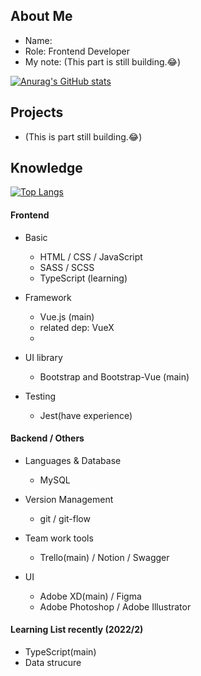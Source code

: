 ## About Me

- Name: 
- Role: Frontend Developer
- My note: (This part is still building.😂)

[![Anurag's GitHub stats](https://github-readme-stats.vercel.app/api?username=tempura327&show_icons=true&theme=dracula)](https://github.com/anuraghazra/github-readme-stats)

## Projects

- (This is part still building.😂)

## Knowledge

[![Top Langs](https://github-readme-stats.vercel.app/api/top-langs/?username=tempura327&layout=compact)](https://github.com/anuraghazra/github-readme-stats)

#### Frontend

- Basic
  - HTML / CSS / JavaScript
  - SASS / SCSS
  - TypeScript (learning)

- Framework
  - Vue.js (main)
  - related dep: VueX
  - 
- UI library
  - Bootstrap and Bootstrap-Vue (main)

- Testing
  - Jest(have experience)
  
#### Backend / Others
- Languages & Database
  - MySQL

- Version Management
  - git / git-flow

- Team work tools
  - Trello(main) / Notion / Swagger

- UI
  - Adobe XD(main) / Figma
  - Adobe Photoshop / Adobe Illustrator 

#### Learning List recently (2022/2)

- TypeScript(main)
- Data strucure
